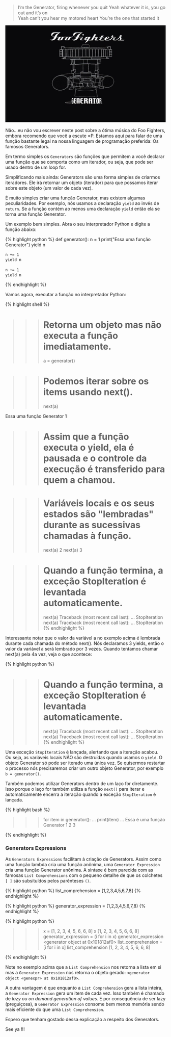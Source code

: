> I’m the Generator, firing whenever you quit Yeah whatever it is, you go out and it’s on <br />
Yeah can’t you hear my motored heart You’re the one that started it

![](/img/foo_fighters_generator.png "Foo FIghters - Generator (single)")

Não…eu não vou escrever neste post sobre a ótima música do Foo Fighters, embora recomendo que você a escute =P. Estamos aqui para falar de uma função bastante legal na nossa linguagem de programação preferida: Os famosos Generators.

Em termo simples os `Generators` são funções que permitem a você declarar uma função que se comporta como um iterador, ou seja, que pode ser usado dentro de um loop for.

Simplificando mais ainda: Generators são uma forma simples de criarmos iteradores. Ele irá retornar um objeto (iterador) para que possamos iterar sobre este objeto (um valor de cada vez).

É muito simples criar uma função Generator, mas existem algumas peculiaridades. Por exemplo, nós usamos a declaração `yield` ao invés de `return`. Se a função contém ao menos uma declaração `yield` então ela se torna uma função Generator.

Um exemplo bem simples. Abra o seu interpretador Python e digite a função abaixo:

{% highlight python  %}
def generator():
    n = 1
    print("Essa  uma função Generator")
    yield n

    n += 1
    yield n

    n += 1
    yield n
{% endhighlight %}

Vamos agora, executar a função no interpretador Python:

{% highlight shell  %}
>>> # Retorna um objeto mas não executa a função imediatamente.
>>> a = generator()

>>> # Podemos iterar sobre os items usando next().
>>> next(a)

Essa  uma função Generator
1
>>> # Assim que a função executa o yield, ela é pausada e o controle da execução é transferido para quem a chamou.

>>> # Variáveis locais e os seus estados são "lembradas" durante as sucessivas chamadas à função.
>>> next(a)
2
>>> next(a)
3

>>> # Quando a função termina, a exceção StopIteration é levantada automaticamente.
>>> next(a)
Traceback (most recent call last):
...
StopIteration
>>> next(a)
Traceback (most recent call last):
...
StopIteration
{% endhighlight %}

Interessante notar que o valor da variável a no exemplo acima é lembrada durante cada chamada do método next(). Nós declaramos 3 yields, então o valor da variável a será lembrado por 3 vezes. Quando tentamos chamar next(a) pela 4a vez, veja o que acontece:

{% highlight python  %}
>>> # Quando a função termina, a exceção StopIteration é levantada automaticamente.
>>> next(a)
Traceback (most recent call last):
...
StopIteration
>>> next(a)
Traceback (most recent call last):
...
StopIteration
{% endhighlight %}

Uma exceção `StopIteration` é lançada, alertando que a iteração acabou. Ou seja, as variáveis locais NÃO são destruídas quando usamos o `yield`. O objeto Generator só pode ser iterado uma única vez. Se quisermos restartar o processo nós precisaremos criar um outro objeto Generator, por exemplo `b = generator()`.

Também podemos utilizar Generators dentro de um laço for diretamente. Isso porque o laço for também utiliza a função `next()` para iterar e automaticamente encerra a iteração quando a exceção `StopIteration` é lançada.

{% highlight bash  %}
>>> for item in generator():
...     print(item)
...
Essa é uma função Generator
1
2
3
>>
{% endhighlight %}

### Generators Expressions


As `Generators Expressions` facilitam à criação de Generators. Assim como uma função lambda cria uma função anônima, uma `Generator Expression` cria uma função Generator anônima. A sintaxe é bem parecida com as famosas `List Comprehensions` com o pequeno detalhe de que os colchetes `[ ]` são subsituídos pelos parênteses `()`.


{% highlight python  %}
list_comprehension = [1,2,3,4,5,6,7,8]
{% endhighlight %}

{% highlight python  %}
generator_expression = (1,2,3,4,5,6,7,8)
{% endhighlight %}

{% highlight python  %}
>>> x = [1, 2, 3, 4, 5, 6, 6, 8]
>>> x
[1, 2, 3, 4, 5, 6, 6, 8]
>>> generator_expression = (i for i in x)
>>> generator_expression
<generator object <genexpr> at 0x101812af0>
>>> list_comprehension = [i for i in x]
>>> list_comprehension
[1, 2, 3, 4, 5, 6, 6, 8]
>>>
{% endhighlight %}

Note no exemplo acima que a `List Comprehension` nos retorna a lista em si mas a `Generator Expression` nos retorna o objeto gerado: `<generator object <genexpr> at 0x101812af0>`.

A outra vantagem é que enquanto a `List Comprehension` gera a lista inteira, a `Generator Expression` gera um item de cada vez. Isso também é chamado de _lazy ou on demand generation of values_. E por consequência de ser lazy (preguiçosa), a `Generator Expression` consome bem menos memória sendo mais eficiente do que uma `List Comprehension`.

Espero que tenham gostado dessa explicação a respeito dos Generators.

See ya !!!
